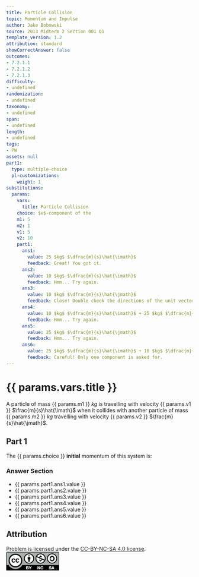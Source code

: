 ```yaml
---
title: Particle Collision
topic: Momentum and Impulse
author: Jake Bobowski
source: 2013 Midterm 2 Section 001 Q1
template_version: 1.2
attribution: standard
showCorrectAnswer: false
outcomes:
- 7.2.1.1
- 7.2.1.2
- 7.2.1.3
difficulty:
- undefined
randomization:
- undefined
taxonomy:
- undefined
span:
- undefined
length:
- undefined
tags:
- PW
assets: null
part1:
  type: multiple-choice
  pl-customizations:
    weight: 1
substitutions:
  params:
    vars:
      title: Particle Collision
    choice: $x$-component of the
    m1: 5
    m2: 1
    v1: 5
    v2: 10
    part1:
      ans1:
        value: 25 $kg$ $\dfrac{m}{s}\hat{\imath}$
        feedback: Great! You got it.
      ans2:
        value: 10 $kg$ $\dfrac{m}{s}\hat{\imath}$
        feedback: Hmm... Try again.
      ans3:
        value: 10 $kg$ $\dfrac{m}{s}\hat{\jmath}$
        feedback: Close! Double check the directions of the unit vectors.
      ans4:
        value: 10 $kg$ $\dfrac{m}{s}\hat{\imath}$ + 25 $kg$ $\dfrac{m}{s}\hat{\jmath}$
        feedback: Hmm... Try again.
      ans5:
        value: 25 $kg$ $\dfrac{m}{s}\hat{\jmath}$
        feedback: Hmm... Try again.
      ans6:
        value: 25 $kg$ $\dfrac{m}{s}\hat{\imath}$ + 10 $kg$ $\dfrac{m}{s}\hat{\jmath}$
        feedback: Careful! Only one component is asked for.
---
```

# {{ params.vars.title }}
A particle of mass {{ params.m1 }} $kg$ is travelling with velocity {{ params.v1 }} $\frac{m}{s}\hat{\imath}$ when it collides with another particle of mass {{ params.m2 }} $kg$ travelling with velocity {{ params.v2 }} $\frac{m}{s}\hat{\jmath}$.

## Part 1

The {{ params.choice }} **initial** momentum of this system is:

### Answer Section

- {{ params.part1.ans1.value }}
- {{ params.part1.ans2.value }}
- {{ params.part1.ans3.value }}
- {{ params.part1.ans4.value }}
- {{ params.part1.ans5.value }}
- {{ params.part1.ans6.value }}

## Attribution

Problem is licensed under the [CC-BY-NC-SA 4.0 license](https://creativecommons.org/licenses/by-nc-sa/4.0/).<br> ![The Creative Commons 4.0 license requiring attribution-BY, non-commercial-NC, and share-alike-SA license.](https://raw.githubusercontent.com/firasm/bits/master/by-nc-sa.png)